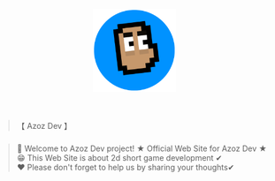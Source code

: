 <div align="center">
  <img src="imgs/logo.png" alt="Azoz Dev logo" width="150">
  <br><br><br>
</div>

>【 Azoz Dev 】

###
> 👋 Welcome to Azoz Dev project! ★ Official Web Site for Azoz Dev ★ <br>
> 😁 This Web Site is about 2d short game development ✔ <br>
> ❤ Please don't forget to help us by sharing your thoughts✔ <br>
##
